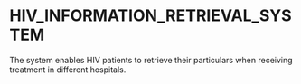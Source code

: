 # HIV_INFORMATION_RETRIEVAL_SYSTEM
The system enables HIV patients to retrieve their particulars when receiving treatment in different hospitals.
